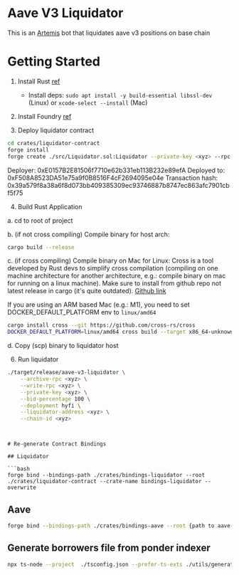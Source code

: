 # Aave V3 Liquidator

This is an [Artemis](https://github.com/paradigmxyz/artemis) bot that liquidates aave v3 positions on base chain

# Getting Started

1. Install Rust [ref](https://doc.rust-lang.org/book/ch01-01-installation.html)

   - Install deps: `sudo apt install -y build-essential libssl-dev` (Linux) or `xcode-select --install` (Mac)

2. Install Foundry [ref](https://book.getfoundry.sh/getting-started/installation)

3. Deploy liquidator contract

```bash
cd crates/liquidator-contract
forge install
forge create ./src/Liquidator.sol:Liquidator --private-key <xyz> --rpc-url <xyz>
```

Deployer: 0xE0157B2E81506f7710e62b331eb113B232e89efA
Deployed to: 0xF508A8523DA51e75a9f0B8516F4cF2694095e04e
Transaction hash: 0x39a579f8a38a6f8d073bb409385309ec93746887b8747ec863afc7901cbf5f75

4. Build Rust Application

a. cd to root of project

b. (if not cross compiling) Compile binary for host arch:

```bash
cargo build --release
```

c. (if cross compiling) Compile binary on Mac for Linux:
Cross is a tool developed by Rust devs to simplify cross compilation (compiling on one machine architecture for another architecture, e.g.: compile binary on mac for running on a linux machine). Make sure to install from github repo not latest release in cargo (it's quite outdated). [Github link](https://github.com/cross-rs/cross)

If you are using an ARM based Mac (e.g.: M1), you need to set DOCKER_DEFAULT_PLATFORM env to `linux/amd64`

```bash
cargo install cross --git https://github.com/cross-rs/cross
DOCKER_DEFAULT_PLATFORM=linux/amd64 cross build --target x86_64-unknown-linux-gnu --release
```

d. Copy (scp) binary to liquidator host

6. Run liquidator
```bash
./target/release/aave-v3-liquidator \
    --archive-rpc <xyz> \
    --write-rpc <xyz> \
    --private-key <xyz> \
    --bid-percentage 100 \
    --deployment hyfi \
    --liquidator-address <xyz> \
    --chain-id <xyz>
```
```


# Re-generate Contract Bindings

## Liquidator

```bash
forge bind --bindings-path ./crates/bindings-liquidator --root ./crates/liquidator-contract --crate-name bindings-liquidator --overwrite
```

## Aave

```bash
forge bind --bindings-path ./crates/bindings-aave --root {path to aave-v3-core} --crate-name bindings-aave --overwrite
```

## Generate borrowers file from ponder indexer

```bash
npx ts-node --project  ./tsconfig.json --prefer-ts-exts ./utils/generateBorrowersFile.ts
```
